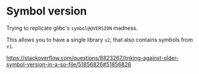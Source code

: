 # Symbol version

Trying to replicate glibc's `symbol@@VERSION` madness.

This allows you to have a single library `v2`, that also contains symbols from `v1`.

<https://stackoverflow.com/questions/8823267/linking-against-older-symbol-version-in-a-so-file/51856826#51856826>
